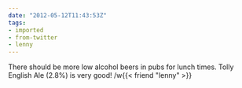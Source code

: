 ```yaml
---
date: "2012-05-12T11:43:53Z"
tags:
- imported
- from-twitter
- lenny
---
```

There should be more low alcohol beers in pubs for lunch times. Tolly English Ale \(2.8%\) is very good\! /w{{< friend "lenny" >}}

